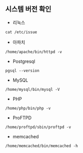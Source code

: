 ## 시스템 버전 확인

- 리눅스
```
cat /etc/issue
```
- 아파치
```
/home/apache/bin/httpd -v
```
- Postgresql
```
pgsql --version
```
- MySQL
```
/home/mysql/bin/mysql -V
```
- PHP
```
/home/php/bin/php -v
```
- ProFTPD
```
/home/proftpd/sbin/proftpd -v
```
- memcached
```
/home/memcached/bin/memcached -h
```
